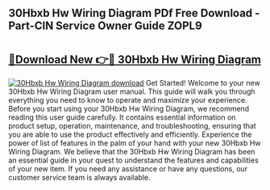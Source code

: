 ## 30Hbxb Hw Wiring Diagram PDf Free Download - Part-ClN Service Owner Guide ZOPL9

# <h2><a href="http://dfr6ojn.blite.top/?on=30Hbxb+Hw+Wiring+Diagram">🔗Download New 👉🔴 30Hbxb Hw Wiring Diagram</a></h2>

[![30Hbxb Hw Wiring Diagram download](https://i.imgur.com/lujVjoI.png)](http://dfr6ojn.blite.top/?on=30Hbxb+Hw+Wiring+Diagram)
Get Started! Welcome to your new 30Hbxb Hw Wiring Diagram user manual. This guide will walk you through everything you need to know to operate and maximize your experience. Before you start using your 30Hbxb Hw Wiring Diagram, we recommend reading this user guide carefully. It contains essential information on product setup, operation, maintenance, and troubleshooting, ensuring that you are able to use the product effectively and efficiently. Experience the power of list of features in the palm of your hand with your new 30Hbxb Hw Wiring Diagram. We believe that the 30Hbxb Hw Wiring Diagram has been an essential guide in your quest to understand the features and capabilities of your new item. If you need any assistance or have any questions, our customer service team is always available.
